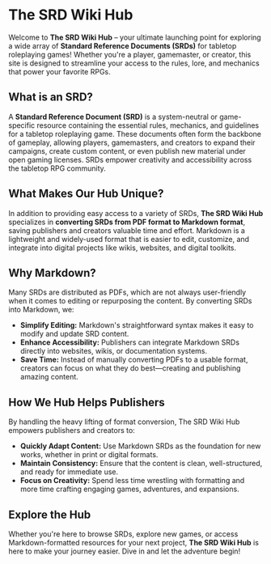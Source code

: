 # The SRD Wiki Hub

Welcome to **The SRD Wiki Hub** – your ultimate launching point for exploring a wide array of **Standard Reference Documents (SRDs)** for tabletop roleplaying games! Whether you're a player, gamemaster, or creator, this site is designed to streamline your access to the rules, lore, and mechanics that power your favorite RPGs.

## What is an SRD?

A **Standard Reference Document (SRD)** is a system-neutral or game-specific resource containing the essential rules, mechanics, and guidelines for a tabletop roleplaying game. These documents often form the backbone of gameplay, allowing players, gamemasters, and creators to expand their campaigns, create custom content, or even publish new material under open gaming licenses. SRDs empower creativity and accessibility across the tabletop RPG community.

## What Makes Our Hub Unique?

In addition to providing easy access to a variety of SRDs, **The SRD Wiki Hub** specializes in **converting SRDs from PDF format to Markdown format**, saving publishers and creators valuable time and effort. Markdown is a lightweight and widely-used format that is easier to edit, customize, and integrate into digital projects like wikis, websites, and digital toolkits.

## Why Markdown?

Many SRDs are distributed as PDFs, which are not always user-friendly when it comes to editing or repurposing the content. By converting SRDs into Markdown, we:

- **Simplify Editing:** Markdown's straightforward syntax makes it easy to modify and update SRD content.
- **Enhance Accessibility:** Publishers can integrate Markdown SRDs directly into websites, wikis, or documentation systems.
- **Save Time:** Instead of manually converting PDFs to a usable format, creators can focus on what they do best—creating and publishing amazing content.

## How We Hub Helps Publishers

By handling the heavy lifting of format conversion, The SRD Wiki Hub empowers publishers and creators to:

- **Quickly Adapt Content:** Use Markdown SRDs as the foundation for new works, whether in print or digital formats.
- **Maintain Consistency:** Ensure that the content is clean, well-structured, and ready for immediate use.
- **Focus on Creativity:** Spend less time wrestling with formatting and more time crafting engaging games, adventures, and expansions.

## Explore the Hub

Whether you're here to browse SRDs, explore new games, or access Markdown-formatted resources for your next project, **The SRD Wiki Hub** is here to make your journey easier. Dive in and let the adventure begin!